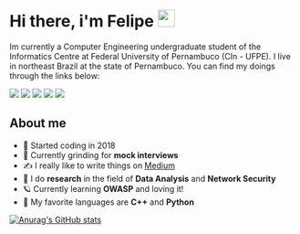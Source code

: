 # Hi there, i'm Felipe <img src="https://raw.githubusercontent.com/MartinHeinz/MartinHeinz/master/wave.gif" width="30px">

Im currently a Computer Engineering undergraduate student of the Informatics Centre at Federal University of Pernambuco (CIn - UFPE). I live in northeast Brazil at the state of Pernambuco. You can find my doings through the links below:

[![](https://img.shields.io/badge/-LeetCode-FFA116?style=for-the-badge&logo=LeetCode&logoColor=black)](https://leetcode.com/fnalmeidap/)
[![](https://img.shields.io/badge/Twitter-1DA1F2?style=for-the-badge&logo=twitter&logoColor=white)](https://twitter.com/fnalmeidap)
[![](https://img.shields.io/badge/Medium-12100E?style=for-the-badge&logo=medium&logoColor=white)](https://fnap.medium.com/)
[![](https://img.shields.io/badge/-fnap@cin.ufpe.br-c14438?style=for-the-badge&logo=Gmail&logoColor=white&link=mailto:fnap@cin.ufpe.br)](mailto:fnap@cin.ufpe.br)
[![](https://img.shields.io/badge/LinkedIn-0077B5?style=for-the-badge&logo=linkedin&logoColor=white)](https://www.linkedin.com/in/fnap/)

## About me
- :stars: Started coding in 2018
- :brain: Currently grinding for **mock interviews**
- :writing_hand: I really like to write things on [Medium](https://fnap.medium.com/)
-  	:star2: I do **research** in the field of **Data Analysis** and **Network Security**
- :ringed_planet: Currently learning **OWASP** and loving it!
- :milky_way: My favorite languages are **C++** and **Python**

[![Anurag's GitHub stats](https://github-readme-stats.vercel.app/api?username=fnalmeidap)](https://github.com/anuraghazra/github-readme-stats)
